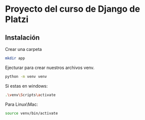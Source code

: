 # Proyecto del curso de Django de Platzi


## Instalación

Crear una carpeta
```Bash
mkdir app
```

Ejecturar para crear nuestros archivos venv. 
```Bash
python -m venv venv
```

Si estas en windows:
```Bash
.\venv\Scripts\activate
```

Para Linux\Mac:
```Bash
source venv/bin/activate
```

